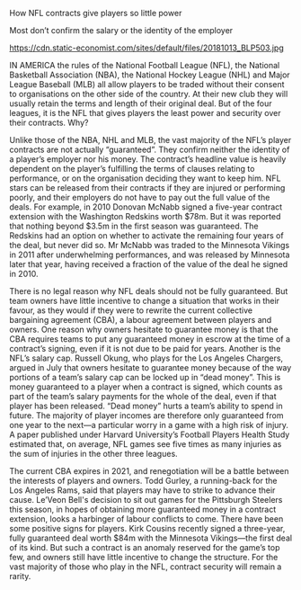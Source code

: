 How NFL contracts give players so little power

Most don’t confirm the salary or the identity of the employer

https://cdn.static-economist.com/sites/default/files/20181013_BLP503.jpg

IN AMERICA the rules of the National Football League (NFL), the National Basketball Association (NBA), the National Hockey League (NHL) and Major League Baseball (MLB) all allow players to be traded without their consent to organisations on the other side of the country. At their new club they will usually retain the terms and length of their original deal. But of the four leagues, it is the NFL that gives players the least power and security over their contracts. Why?

Unlike those of the NBA, NHL and MLB, the vast majority of the NFL’s player contracts are not actually “guaranteed”. They confirm neither the identity of a player’s employer nor his money. The contract’s headline value is heavily dependent on the player’s fulfilling the terms of clauses relating to performance, or on the organisation deciding they want to keep him. NFL stars can be released from their contracts if they are injured or performing poorly, and their employers do not have to pay out the full value of the deals. For example, in 2010 Donovan McNabb signed a five-year contract extension with the Washington Redskins worth $78m. But it was reported that nothing beyond $3.5m in the first season was guaranteed. The Redskins had an option on whether to activate the remaining four years of the deal, but never did so. Mr McNabb was traded to the Minnesota Vikings in 2011 after underwhelming performances, and was released by Minnesota later that year, having received a fraction of the value of the deal he signed in 2010. 

There is no legal reason why NFL deals should not be fully guaranteed. But team owners have little incentive to change a situation that works in their favour, as they would if they were to rewrite the current collective bargaining agreement (CBA), a labour agreement between players and owners. One reason why owners hesitate to guarantee money is that the CBA requires teams to put any guaranteed money in escrow at the time of a contract’s signing, even if it is not due to be paid for years. Another is the NFL’s salary cap. Russell Okung, who plays for the Los Angeles Chargers, argued in July that owners hesitate to guarantee money because of the way portions of a team’s salary cap can be locked up in “dead money”. This is money guaranteed to a player when a contract is signed, which counts as part of the team’s salary payments for the whole of the deal, even if that player has been released. “Dead money” hurts a team’s ability to spend in future. The majority of player incomes are therefore only guaranteed from one year to the next—a particular worry in a game with a high risk of injury. A paper published under Harvard University’s Football Players Health Study estimated that, on average, NFL games see five times as many injuries as the sum of injuries in the other three leagues.

The current CBA expires in 2021, and renegotiation will be a battle between the interests of players and owners. Todd Gurley, a running-back for the Los Angeles Rams, said that players may have to strike to advance their cause. Le’Veon Bell's decision to sit out games for the Pittsburgh Steelers this season, in hopes of obtaining more guaranteed money in a contract extension, looks a harbinger of labour conflicts to come. There have been some positive signs for players. Kirk Cousins recently signed a three-year, fully guaranteed deal worth $84m with the Minnesota Vikings—the first deal of its kind. But such a contract is an anomaly reserved for the game’s top few, and owners still have little incentive to change the structure. For the vast majority of those who play in the NFL, contract security will remain a rarity.
